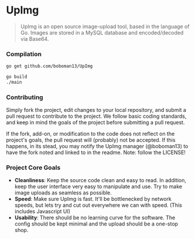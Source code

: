 # UpImg
> UpImg is an open source image-upload tool, based in the language of Go. Images are stored in a MySQL database and encoded/decoded via Base64.

### Compilation
```bash
go get github.com/boboman13/UpImg

go build
./main
```

### Contributing
Simply fork the project, edit changes to your local repository, and submit a pull request to contribute to the project. We follow basic coding standards, and keep in mind the goals of the project before submitting a pull request.

If the fork, add-on, or modification to the code does not reflect on the project's goals, the pull request will (probably) not be accepted. If this happens, in its stead, you may notify the UpImg manager (@boboman13) to have the fork noted and linked to in the readme. Note: follow the LICENSE!

### Project Core Goals
* **Cleanliness**: Keep the source code clean and easy to read. In addition, keep the user interface very easy to manipulate and use. Try to make image uploads as seamless as possible.
* **Speed**: Make sure UpImg is fast. It'll be bottlenecked by network speeds, but lets try and cut out everywhere we can with speed. (This includes Javascript UI)
* **Usability**: There should be no learning curve for the software. The config should be kept minimal and the upload should be a one-stop shop.